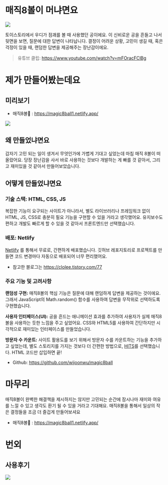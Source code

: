 # 매직8볼이 머냐면요

![](https://velog.velcdn.com/images/wijoonwu/post/f8911de3-a221-44e8-b0cc-527c477e75c7/image.png)

토이스토리에서 우디가 점괘를 볼 때 사용했던 공이에요. 이 신비로운 공을 흔들고 나서 뒷면을 보면, 질문에 대한 답변이 나타납니다. 결정이 어려운 상황, 고민이 생길 때, 혹은 걱정이 있을 때, 랜덤한 답변을 제공해주는 장난감이에요.

> 유튜브 클립: https://www.youtube.com/watch?v=mFOracFClBg

# 제가 만들어봤는데요

## 미리보기

- 매직8볼🎱 : https://magic8ball1.netlify.app/

![](https://velog.velcdn.com/images/wijoonwu/post/38ef01ce-e36d-492c-ab88-8f1c05e0f28d/image.png)

## 왜 만들었냐면요

갑자기 고민 되는 일이 생겨서 무엇인가에 가볍게 기대고 싶었는데 마침 매직 8볼이 떠올랐어요. 당장 장난감을 사서 바로 사용하는 것보다 개발하는 게 빠를 것 같아서, 그리고 재미있을 것 같아서 만들어보았습니다.

## 어떻게 만들었냐면요

### 기술 스택: HTML, CSS, JS

복잡한 기능이 요구되는 사이트가 아니라서, 별도 라이브러리나 프레임워크 없이 HTML, JS, CSS로 충분히 필요 기능을 구현할 수 있을 거라고 생각했어요. 유지보수도 편하고 개발도 빠르게 할 수 있을 것 같아서 프론트엔드만 선택했습니다.

### 배포: Netlify

[Netlify](https://www.netlify.com/) 를 통해서 무료로, 간편하게 배포했습니다. 깃허브 레포지토리로 프로젝트를 만들면 코드 변경마다 자동으로 배포되어 너무 편리했어요.

- 참고한 블로그는 https://clolee.tistory.com/77

### 주요 기능 및 고려사항

**랜덤성 구현:** 매직8볼의 핵심 기능은 질문에 대해 랜덤하게 답변을 제공하는 것이에요. 그래서 JavaScript의 Math.random() 함수를 사용하여 답변을 무작위로 선택하도록 구현했습니다.

**사용자 인터페이스(UI):** 공을 흔드는 애니메이션 효과를 추가하여 사용자가 실제 매직8볼을 사용하는 듯한 느낌을 주고 싶었어요. CSS와 HTML5를 사용하여 간단하지만 시각적으로 재미있는 인터페이스를 만들었습니다.

**방문자 수 카운트:** 사이트 활용도를 보기 위해서 방문자 수를 카운트하는 기능을 추가하고 싶었는데, 별도 스토리지를 가지는 것보다 더 간편한 방법으로, [HITS](https://hits.seeyoufarm.com/)를 선택했습니다. HTML 코드만 삽입하면 끝!

- Github: https://github.com/wijoonwu/magic8ball

# 마무리

매직8볼이 완벽한 해결책을 제시하지는 않지만 고민되는 순간에 잠시나마 재미와 여유를 느낄 수 있고 생각도 환기 될 수 있을 거라고 기대해요. 매직8볼을 통해서 일상의 작은 결정들을 조금 더 즐겁게 만들어보셔요

- 매직8볼🎱 : https://magic8ball1.netlify.app/

# 번외

## 사용후기

![](https://velog.velcdn.com/images/wijoonwu/post/0afc2839-56ee-4616-98cc-12b011ddf937/image.jpg)
